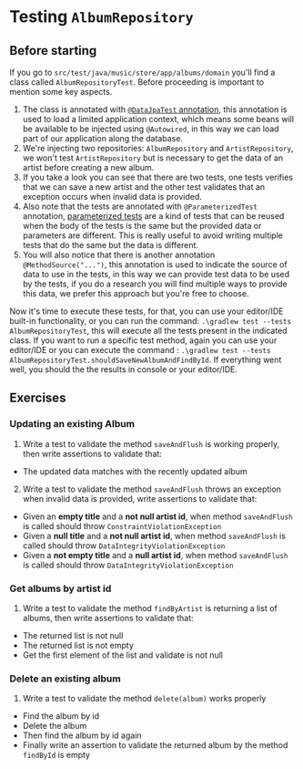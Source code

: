 # Testing `AlbumRepository`

## Before starting

If you go to `src/test/java/music/store/app/albums/domain` you'll find a class called `AlbumRepositoryTest`. Before proceeding 
is important to mention some key aspects.

1. The class is annotated with [`@DataJpaTest` annotation](https://www.baeldung.com/junit-datajpatest-repository), this annotation
is used to load a limited application context, which means some beans will be available to be injected using `@Autowired`, in this way
we can load part of our application along the database.
2. We're injecting two repositories: `AlbumRepository` and `ArtistRepository`, we won't test `ArtistRepository` but is necessary to get the data of an artist
before creating a new album.
3. If you take a look you can see that there are two tests, one tests verifies that we can save a new artist and the other test validates that an exception occurs
when invalid data is provided.
4. Also note that the tests are annotated with `@ParameterizedTest` annotation, [parameterized tests](https://www.baeldung.com/parameterized-tests-junit-5) are a kind
of tests that can be reused when the body of the tests is the same but the provided data or parameters are different.
This is really useful to avoid writing multiple tests that do the same but the data is different.
5. You will also notice that there is another annotation `@MethodSource("...")`, this annotation is used to
indicate the source of data to use in the tests, in this way we can provide test data to be used by the tests, if you do
a research you will find multiple ways to provide this data, we prefer this approach but you're free to choose.

Now it's time to execute these tests, for that, you can use your editor/IDE built-in functionality, or you can run the command:
`.\gradlew test --tests AlbumRepositoryTest`, this will execute all the tests present in
the indicated class. If you want to run a specific test method, again you can use your editor/IDE
or you can execute the command : `.\gradlew test --tests AlbumRepositoryTest.shouldSaveNewAlbumAndFindById`. If everything went well, you should the the results
in console or your editor/IDE.

## Exercises

### Updating an existing Album

1. Write a test to validate the method `saveAndFlush` is working properly, then write assertions to validate that:

- The updated data matches with the recently updated album

2. Write a test to validate the method `saveAndFlush` throws an exception when invalid data is provided, write assertions to validate that:

- Given an **empty title** and a **not null artist id**, when method `saveAndFlush` is called should throw `ConstraintViolationException`
- Given a **null title** and a **not null artist id**, when method `saveAndFlush` is called should throw `DataIntegrityViolationException`
- Given a **not empty title** and a **null artist id**, when method `saveAndFlush` is called should throw `DataIntegrityViolationException`

### Get albums by artist id

1. Write a test to validate the method `findByArtist` is returning a list of albums, then write assertions to validate that:

- The returned list is not null
- The returned list is not empty
- Get the first element of the list and validate is not null

### Delete an existing album

1. Write a test to validate the method `delete(album)` works properly

- Find the album by id
- Delete the album
- Then find the album by id again
- Finally write an assertion to validate the returned album by the method `findById` is empty